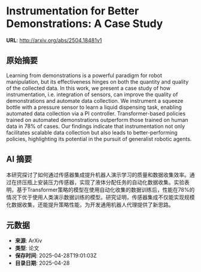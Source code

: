 # Instrumentation for Better Demonstrations: A Case Study

**URL**: http://arxiv.org/abs/2504.18481v1

## 原始摘要

Learning from demonstrations is a powerful paradigm for robot manipulation,
but its effectiveness hinges on both the quantity and quality of the collected
data. In this work, we present a case study of how instrumentation, i.e.
integration of sensors, can improve the quality of demonstrations and automate
data collection. We instrument a squeeze bottle with a pressure sensor to learn
a liquid dispensing task, enabling automated data collection via a PI
controller. Transformer-based policies trained on automated demonstrations
outperform those trained on human data in 78% of cases. Our findings indicate
that instrumentation not only facilitates scalable data collection but also
leads to better-performing policies, highlighting its potential in the pursuit
of generalist robotic agents.


## AI 摘要

本研究探讨了如何通过传感器集成提升机器人演示学习的质量和数据收集效率。通过在挤压瓶上安装压力传感器，实现了液体分配任务的自动化数据收集。实验表明，基于Transformer策略的模型在使用自动化收集的数据训练后，性能在78%的情况下优于使用人类演示数据训练的模型。研究证明，传感器集成不仅能实现规模化数据收集，还能提升策略性能，为开发通用机器人代理提供了新思路。

## 元数据

- **来源**: ArXiv
- **类型**: 论文
- **保存时间**: 2025-04-28T19:01:03Z
- **目录日期**: 2025-04-28
